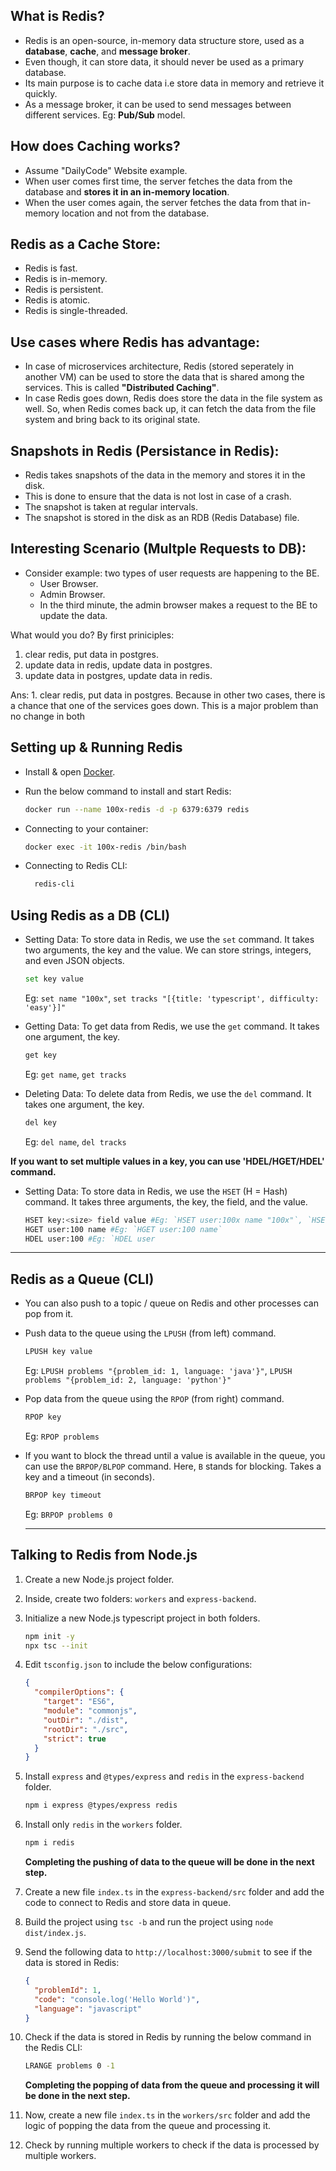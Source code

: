 ## What is Redis?

- Redis is an open-source, in-memory data structure store, used as a **database**, **cache**, and **message broker**.
- Even though, it can store data, it should never be used as a primary database.
- Its main purpose is to cache data i.e store data in memory and retrieve it quickly.
- As a message broker, it can be used to send messages between different services. Eg: **Pub/Sub** model.

## How does Caching works?

- Assume "DailyCode" Website example.
- When user comes first time, the server fetches the data from the database and **stores it in an in-memory location**.
- When the user comes again, the server fetches the data from that in-memory location and not from the database.

## Redis as a Cache Store:

- Redis is fast.
- Redis is in-memory.
- Redis is persistent.
- Redis is atomic.
- Redis is single-threaded.

## Use cases where Redis has advantage:

- In case of microservices architecture, Redis (stored seperately in another VM) can be used to store the data that is shared among the services. This is called **"Distributed Caching"**.
- In case Redis goes down, Redis does store the data in the file system as well. So, when Redis comes back up, it can fetch the data from the file system and bring back to its original state.

## Snapshots in Redis (Persistance in Redis):

- Redis takes snapshots of the data in the memory and stores it in the disk.
- This is done to ensure that the data is not lost in case of a crash.
- The snapshot is taken at regular intervals.
- The snapshot is stored in the disk as an RDB (Redis Database) file.

## Interesting Scenario (Multple Requests to DB):

- Consider example: two types of user requests are happening to the BE.
  - User Browser.
  - Admin Browser.
  - In the third minute, the admin browser makes a request to the BE to update the data.

What would you do? By first priniciples:

1. clear redis, put data in postgres.
2. update data in redis, update data in postgres.
3. update data in postgres, update data in redis.

Ans: 1. clear redis, put data in postgres. Because in other two cases, there is a chance that one of the services goes down. This is a major problem than no change in both

## Setting up & Running Redis

- Install & open [Docker](https://docs.docker.com/get-docker/).
- Run the below command to install and start Redis:

  ```bash
  docker run --name 100x-redis -d -p 6379:6379 redis
  ```

- Connecting to your container:

  ```bash
  docker exec -it 100x-redis /bin/bash
  ```

- Connecting to Redis CLI:
  ```bash
    redis-cli
  ```

## Using Redis as a DB (CLI)

- Setting Data: To store data in Redis, we use the `set` command. It takes two arguments, the key and the value. We can store strings, integers, and even JSON objects.

  ```bash
  set key value
  ```

  Eg: `set name "100x"`, `set tracks "[{title: 'typescript', difficulty: 'easy'}]"`

- Getting Data: To get data from Redis, we use the `get` command. It takes one argument, the key.

  ```bash
  get key
  ```

  Eg: `get name`, `get tracks`

- Deleting Data: To delete data from Redis, we use the `del` command. It takes one argument, the key.

  ```bash
  del key
  ```

  Eg: `del name`, `del tracks`

**If you want to set multiple values in a key, you can use 'HDEL/HGET/HDEL' command.**

- Setting Data: To store data in Redis, we use the `HSET` (H = Hash) command. It takes three arguments, the key, the field, and the value.

  ```bash
  HSET key:<size> field value #Eg: `HSET user:100x name "100x"`, `HSET user:100x age 20`
  HGET user:100 name #Eg: `HGET user:100 name`
  HDEL user:100 #Eg: `HDEL user
  ```

---

## Redis as a Queue (CLI)

- You can also push to a topic / queue on Redis and other processes can pop from it.

- Push data to the queue using the `LPUSH` (from left) command.

  ```bash
  LPUSH key value
  ```

  Eg: `LPUSH problems "{problem_id: 1, language: 'java'}"`, `LPUSH problems "{problem_id: 2, language: 'python'}"`

- Pop data from the queue using the `RPOP` (from right) command.

  ```bash
  RPOP key
  ```

  Eg: `RPOP problems`

- If you want to block the thread until a value is available in the queue, you can use the `BRPOP/BLPOP` command. Here, `B` stands for blocking. Takes a key and a timeout (in seconds).

  ```bash
  BRPOP key timeout
  ```

  Eg: `BRPOP problems 0`

  ***

## Talking to Redis from Node.js

1.  Create a new Node.js project folder.
2.  Inside, create two folders: `workers` and `express-backend`.
3.  Initialize a new Node.js typescript project in both folders.

    ```bash
    npm init -y
    npx tsc --init
    ```

4.  Edit `tsconfig.json` to include the below configurations:

    ```json
    {
      "compilerOptions": {
        "target": "ES6",
        "module": "commonjs",
        "outDir": "./dist",
        "rootDir": "./src",
        "strict": true
      }
    }
    ```

5.  Install `express` and `@types/express` and `redis` in the `express-backend` folder.

    ```bash
    npm i express @types/express redis
    ```

6.  Install only `redis` in the `workers` folder.

    ```bash
    npm i redis
    ```

    **Completing the pushing of data to the queue will be done in the next step.**

7.  Create a new file `index.ts` in the `express-backend/src` folder and add the code to connect to Redis and store data in queue.

8.  Build the project using `tsc -b` and run the project using `node dist/index.js`.

9.  Send the following data to `http://localhost:3000/submit` to see if the data is stored in Redis:

    ```json
    {
      "problemId": 1,
      "code": "console.log('Hello World')",
      "language": "javascript"
    }
    ```

10. Check if the data is stored in Redis by running the below command in the Redis CLI:

    ```bash
    LRANGE problems 0 -1
    ```

    **Completing the popping of data from the queue and processing it will be done in the next step.**

11. Now, create a new file `index.ts` in the `workers/src` folder and add the logic of popping the data from the queue and processing it.

12. Check by running multiple workers to check if the data is processed by multiple workers.
